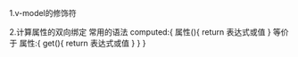 1.v-model的修饰符

2.计算属性的双向绑定
    常用的语法
        computed:{
            属性(){
                return 表达式或值
            }
            等价于
            属性:{
                get(){
                    return 表达式或值
                }
            }
        }
         